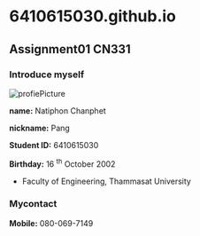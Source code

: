 # 6410615030.github.io
## Assignment01 CN331
### Introduce myself
![profiePicture](myPicture.jpg=500x)


**name:** Natiphon Chanphet

**nickname:** Pang

**Student ID:** 6410615030

**Birthday:** 16 <sup>th</sup>  October 2002

- Faculty of Engineering, Thammasat University



### Mycontact
**Mobile:** 080-069-7149

